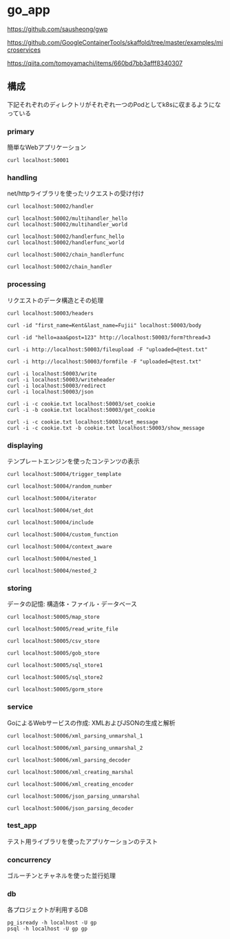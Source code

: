 # go_app

https://github.com/sausheong/gwp

https://github.com/GoogleContainerTools/skaffold/tree/master/examples/microservices

https://qiita.com/tomoyamachi/items/660bd7bb3afff8340307

## 構成

下記それぞれのディレクトリがそれぞれ一つのPodとしてk8sに収まるようになっている

### primary

簡単なWebアプリケーション

```
curl localhost:50001
```

### handling

net/httpライブラリを使ったリクエストの受け付け

```
curl localhost:50002/handler

curl localhost:50002/multihandler_hello
curl localhost:50002/multihandler_world

curl localhost:50002/handlerfunc_hello
curl localhost:50002/handlerfunc_world

curl localhost:50002/chain_handlerfunc

curl localhost:50002/chain_handler
```

### processing

リクエストのデータ構造とその処理

```ocurl
curl localhost:50003/headers

curl -id "first_name=Kent&last_name=Fujii" localhost:50003/body

curl -id "hello=aaa&post=123" http://localhost:50003/form?thread=3

curl -i http://localhost:50003/fileupload -F "uploaded=@test.txt"

curl -i http://localhost:50003/formfile -F "uploaded=@test.txt"

curl -i localhost:50003/write
curl -i localhost:50003/writeheader
curl -i localhost:50003/redirect
curl -i localhost:50003/json

curl -i -c cookie.txt localhost:50003/set_cookie
curl -i -b cookie.txt localhost:50003/get_cookie

curl -i -c cookie.txt localhost:50003/set_message
curl -i -c cookie.txt -b cookie.txt localhost:50003/show_message
```

### displaying

テンプレートエンジンを使ったコンテンツの表示

```
curl localhost:50004/trigger_template

curl localhost:50004/random_number

curl localhost:50004/iterator

curl localhost:50004/set_dot

curl localhost:50004/include

curl localhost:50004/custom_function

curl localhost:50004/context_aware

curl localhost:50004/nested_1

curl localhost:50004/nested_2
```

### storing

データの記憶: 構造体・ファイル・データベース

```
curl localhost:50005/map_store

curl localhost:50005/read_write_file

curl localhost:50005/csv_store

curl localhost:50005/gob_store

curl localhost:50005/sql_store1

curl localhost:50005/sql_store2

curl localhost:50005/gorm_store
```

### service

GoによるWebサービスの作成: XMLおよびJSONの生成と解析

```
curl localhost:50006/xml_parsing_unmarshal_1

curl localhost:50006/xml_parsing_unmarshal_2

curl localhost:50006/xml_parsing_decoder

curl localhost:50006/xml_creating_marshal

curl localhost:50006/xml_creating_encoder

curl localhost:50006/json_parsing_unmarshal

curl localhost:50006/json_parsing_decoder

```

### test_app

テスト用ライブラリを使ったアプリケーションのテスト

### concurrency

ゴルーチンとチャネルを使った並行処理

### db

各プロジェクトが利用するDB

```
pg_isready -h localhost -U gp
psql -h localhost -U gp gp
```

